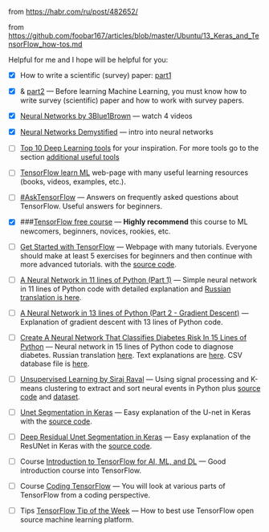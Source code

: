 from https://habr.com/ru/post/482652/

from https://github.com/foobar167/articles/blob/master/Ubuntu/13_Keras_and_TensorFlow_how-tos.md

Helpful for me and I hope will be helpful for you:

   - [x] How to write a scientific (survey) paper: [part1](https://youtu.be/FupqqW3hZWQ) 
   - [x] & [part2](https://youtu.be/aeea2Xw237U) —
     Before learning Machine Learning, you must know how to write survey (scientific) paper
     and how to work with survey papers.
   - [x] [Neural Networks by 3Blue1Brown](https://www.youtube.com/playlist?list=PLZHQObOWTQDNU6R1_67000Dx_ZCJB-3pi)
     — watch 4 videos
   - [x] [Neural Networks Demystified](https://www.youtube.com/playlist?list=PLiaHhY2iBX9hdHaRr6b7XevZtgZRa1PoU)
     — intro into neural networks
   - [ ] [Top 10 Deep Learning tools](https://medium.com/@chengweizhang2012/top-10-deep-learning-experiences-run-on-your-browser-458a64c9625f)
     for your inspiration. For more tools go to the section [additional useful tools](#tools)
   - [ ] [TensorFlow learn ML](https://www.tensorflow.org/resources/learn-ml) web-page with many useful learning resources
     (books, videos, examples, etc.).
   - [ ] [#AskTensorFlow](https://www.youtube.com/playlist?list=PLQY2H8rRoyvypL1nu_65Uhf5LuWlZdmSL) —
     Answers on frequently asked questions about TensorFlow. Useful answers for beginners.
   - [x] ###[TensorFlow free course](https://classroom.udacity.com/courses/ud187) —
     <b>Highly recommend</b> this course to ML newcomers, beginners, novices, rookies, etc.
   - [ ] [Get Started with TensorFlow](https://www.tensorflow.org/tutorials) —
     Webpage with many tutorials. Everyone should make at least 5 exercises for beginners
     and then continue with more advanced tutorials.
     with the [source code](https://github.com/stephencwelch/Neural-Networks-Demystified).
   - [ ] [A Neural Network in 11 lines of Python (Part 1)](http://iamtrask.github.io/2015/07/12/basic-python-network) —
     Simple neural network in 11 lines of Python code with detailed explanation
     and [Russian translation is here](https://habr.com/ru/post/271563).
   - [ ] [A Neural Network in 13 lines of Python (Part 2 - Gradient Descent)](https://iamtrask.github.io/2015/07/27/python-network-part2) —
     Explanation of gradient descent with 13 lines of Python code.
   - [ ] [Create A Neural Network That Classifies Diabetes Risk In 15 Lines of Python](https://youtu.be/T91fsaG2L0s) —
     Neural network in 15 lines of Python code to diagnose diabetes.
     Russian translation [here](file:///D:/Pavlenko/%23_%D0%9F%D1%80%D0%BE%D0%B5%D0%BA%D1%82%D1%8B/Python/2019.02.25_ML_study/2019.02.27%20Diabetes/%D0%9D%D0%B5%D0%B9%D1%80%D0%BE%D0%BD%D0%BD%D0%B0%D1%8F%20%D1%81%D0%B5%D1%82%D1%8C%20%D0%BD%D0%B0%20Python%20%D0%B2%2015%20%D1%81%D1%82%D1%80%D0%BE%D0%BA%20%D0%BA%D0%BE%D0%B4%D0%B0%20%D0%B4%D0%BB%D1%8F%20%D0%B4%D0%B8%D0%B0%D0%B3%D0%BD%D0%BE%D1%81%D1%82%D0%B8%D0%BA%D0%B8%20%D0%B4%D0%B8%D0%B0%D0%B1%D0%B5%D1%82%D0%B0.html).
     Text explanations are [here](https://www.andreagrandi.it/2018/04/14/machine-learning-pima-indians-diabetes/).
     CSV database file is [here](https://www.kaggle.com/uciml/pima-indians-diabetes-database).
   - [ ] [Unsupervised Learning by Siraj Raval](https://youtu.be/8dqdDEyzkFA) —
     Using signal processing and K-means clustering to extract and sort neural events in Python plus
     [source code](https://github.com/llSourcell/spike_sorting)
     and [dataset](http://www.vis.caltech.edu/~rodri/Wave_clus/UCLA_data.zip).
   - [ ] [Unet Segmentation in Keras](https://youtu.be/M3EZS__Z_XE) —
     Easy explanation of the U-net in Keras
     with the [source code](https://github.com/nikhilroxtomar/UNet-Segmentation-in-Keras-TensorFlow/blob/master/unet-segmentation.ipynb).
   - [ ] [Deep Residual Unet Segmentation in Keras](https://youtu.be/BOoBWRTpaKk) —
     Easy explanation of the ResUNet in Keras
     with the [source code](https://github.com/nikhilroxtomar/Deep-Residual-Unet/blob/master/Deep%20Residual%20UNet.ipynb).
   - [ ] Course [Introduction to TensorFlow for AI, ML, and DL](https://www.coursera.org/learn/introduction-tensorflow/home/welcome) —
     Good introduction course into TensorFlow.
   - [ ] Course [Coding TensorFlow](https://www.youtube.com/playlist?list=PLQY2H8rRoyvwLbzbnKJ59NkZvQAW9wLbx) —
     You will look at various parts of TensorFlow from a coding perspective.
   - [ ] Tips [TensorFlow Tip of the Week](https://www.youtube.com/playlist?list=PLQY2H8rRoyvxso6rsvcDeMzekGuLxbTEB) —
     How to best use TensorFlow open source machine learning platform.


